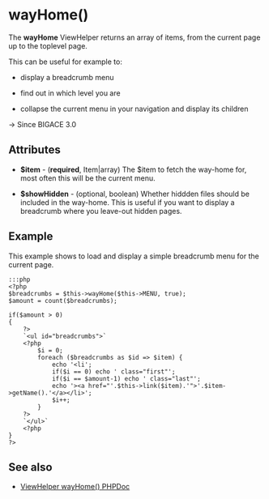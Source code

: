 # wayHome()

The **wayHome** ViewHelper returns an array of items, from the current page up to the toplevel page.

This can be useful for example to:

*  display a breadcrumb menu

*  find out in which level you are

*  collapse the current menu in your navigation and display its children

-> Since BIGACE 3.0

## Attributes


*  **$item** - (__required__, Item|array)
    The $item to fetch the way-home for, most often this will be the current menu.

*  **$showHidden** - (optional, boolean)
    Whether hiddden files should be included in the way-home. This is useful if you want to display a breadcrumb where you leave-out hidden pages.

## Example

This example shows to load and display a simple breadcrumb menu for the current page.

	:::php
	<?php
	$breadcrumbs = $this->wayHome($this->MENU, true);
	$amount = count($breadcrumbs);
	
	if($amount > 0)
	{
	    ?>
	    `<ul id="breadcrumbs">`
	    <?php 
	        $i = 0;
	        foreach ($breadcrumbs as $id => $item) { 
		        echo '<li';
		        if($i == 0) echo ' class="first"';
		        if($i == $amount-1) echo ' class="last"';
		        echo '><a href="'.$this->link($item).'">'.$item->getName().'</a></li>';
		        $i++;
	        }
	    ?>
	    `</ul>`
	    <?php
	}
	?>


## See also


*  [ViewHelper wayHome() PHPDoc](http://api.bigace-cms.com/latest/Bigace_Zend/View_Helper/Bigace_Zend_View_Helper_WayHome.html)
